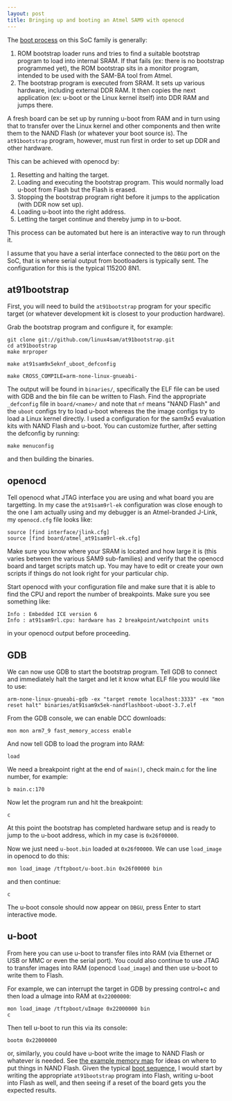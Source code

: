 ```yaml
---
layout: post
title: Bringing up and booting an Atmel SAM9 with openocd
---
```


The [boot process](http://www.at91.com/linux4sam/bin/view/Linux4SAM/GettingStarted#Boot_sequence) on this SoC family is generally:

1. ROM bootstrap loader runs and tries to find a suitable bootstrap program to
   load into internal SRAM.  If that fails (ex: there is no bootstrap
   programmed yet), the ROM bootstrap sits in a monitor program, intended to
   be used with the SAM-BA tool from Atmel.
2. The bootstrap program is executed from SRAM.  It sets up various hardware,
   including external DDR RAM.  It then copies the next application (ex: u-boot
   or the Linux kernel itself) into DDR RAM and jumps there.

A fresh board can be set up by running u-boot from RAM and in turn using that
to transfer over the Linux kernel and other components and then write them to
the NAND Flash (or whatever your boot source is).  The `at91bootstrap` program,
however, must run first in order to set up DDR and other hardware.

This can be achieved with openocd by:

1. Resetting and halting the target.
2. Loading and executing the bootstrap program.  This would normally load
   u-boot from Flash but the Flash is erased.
3. Stopping the bootstrap program right before it jumps to the application
   (with DDR now set up).
4. Loading u-boot into the right address.
5. Letting the target continue and thereby jump in to u-boot.

This process can be automated but here is an interactive way to run through it.

I assume that you have a serial interface connected to the `DBGU` port on the
SoC, that is where serial output from bootloaders is typically sent.  The
configuration for this is the typical 115200 8N1.

## at91bootstrap

First, you will need to build the `at91bootstrap` program for your specific
target (or whatever development kit is closest to your production hardware).

Grab the bootstrap program and configure it, for example:

    git clone git://github.com/linux4sam/at91bootstrap.git
    cd at91bootstrap
    make mrproper

    make at91sam9x5eknf_uboot_defconfig
    
    make CROSS_COMPILE=arm-none-linux-gnueabi-

The output will be found in `binaries/`, specifically the ELF file can be used
with GDB and the bin file can be written to Flash.  Find the appropriate
`_defconfig` file in `board/<name>/` and note that `nf` means "NAND Flash" and
the `uboot` configs try to load u-boot whereas the the image configs try to
load a Linux kernel directly.  I used a configuration for the sam9x5 evaluation
kits with NAND Flash and u-boot.  You can customize further, after setting the
defconfig by running:

    make menuconfig

and then building the binaries.

## openocd

Tell openocd what JTAG interface you are using and what board you are
targetting.  In my case the `at91sam9rl-ek` configuration was close enough to
the one I am actually using and my debugger is an Atmel-branded J-Link, my
`openocd.cfg` file looks like:

    source [find interface/jlink.cfg]
    source [find board/atmel_at91sam9rl-ek.cfg]

Make sure you know where your SRAM is located and how large it is (this varies
between the various SAM9 sub-families) and verify that the openocd board and
target scripts match up.  You may have to edit or create your own scripts if
things do not look right for your particular chip.

Start openocd with your configuration file and make sure that it is able to
find the CPU and report the number of breakpoints.  Make sure you see something
like:

    Info : Embedded ICE version 6
    Info : at91sam9rl.cpu: hardware has 2 breakpoint/watchpoint units

in your openocd output before proceeding.

## GDB

We can now use GDB to start the bootstrap program.  Tell GDB to connect and
immediately halt the target and let it know what ELF file you would like to
use:

    arm-none-linux-gnueabi-gdb -ex "target remote localhost:3333" -ex "mon reset halt" binaries/at91sam9x5ek-nandflashboot-uboot-3.7.elf

From the GDB console, we can enable DCC downloads:

    mon mon arm7_9 fast_memory_access enable

And now tell GDB to load the program into RAM:

    load

We need a breakpoint right at the end of `main()`, check main.c for the line
number, for example:

    b main.c:170

Now let the program run and hit the breakpoint:

    c

At this point the bootstrap has completed hardware setup and is ready to jump
to the u-boot address, which in my case is `0x26f00000`.

Now we just need `u-boot.bin` loaded at `0x26f00000`.  We can use `load_image`
in openocd to do this:

    mon load_image /tftpboot/u-boot.bin 0x26f00000 bin

and then continue:

    c

The u-boot console should now appear on `DBGU`, press Enter to start
interactive mode.

## u-boot

From here you can use u-boot to transfer files into RAM (via Ethernet or USB or
MMC or even the serial port).  You could also continue to use JTAG to transfer
images into RAM (openocd `load_image`) and then use u-boot to write them to
Flash.

For example, we can interrupt the target in GDB by pressing control+c and then
load a uImage into RAM at `0x22000000`:

    mon load_image /tftpboot/uImage 0x22000000 bin
    c

Then tell u-boot to run this via its console:

    bootm 0x22000000

or, similarly, you could have u-boot write the image to NAND Flash or whatever
is needed.  See [the example memory map](http://www.at91.com/linux4sam/bin/view/Linux4SAM/GettingStarted#Linux4SAM_NandFlash_demo_Memory) for ideas on where to
put things in NAND Flash.  Given the typical [boot sequence](http://www.at91.com/linux4sam/bin/view/Linux4SAM/GettingStarted#Boot_sequence), I would start by
writing the appropriate `at91bootstrap` program into Flash, writing u-boot into
Flash as well, and then seeing if a reset of the board gets you the expected
results.
